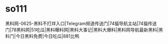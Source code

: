 # so111
黑料网-0625-黑料不打烊入口|Telegram频道传送门|74猫导航主站|74猫传送门|78黑料网|51吃瓜|黑料曝料网|黑料大事记|黑料大爆料|黑料网导航最新黑料|黑料门|今日黑料免费|今日吃瓜|881比鸭
